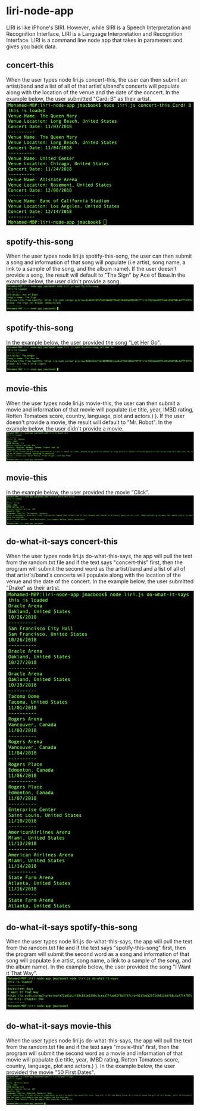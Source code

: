 # liri-node-app
LIRI is like iPhone's SIRI. However, while SIRI is a Speech Interpretation and Recognition Interface, LIRI is a Language Interpretation and Recognition Interface. LIRI is a command line node app that takes in parameters and gives you back data.

## concert-this
When the user types node liri.js concert-this, the user can then submit an artist/band and a list of all of that artist's/band's concerts will populate along with the location of the venue and the date of the concert. In the example below, the user submitted "Cardi B" as their artist.
![Concert-this Cardi B](https://github.com/JrewGit/liri-node-app/blob/master/images/concert-this:cardi-b.png)

## spotify-this-song
When the user types node liri.js spotify-this-song, the user can then submit a song and information of that song will populate (i.e artist, song name, a link to a sample of the song, and the album name). If the user doesn't provide a song, the result will default to "The Sign" by Ace of Base.In the example below, the user didn't provide a song.
![Spotify-this-song None](https://github.com/JrewGit/liri-node-app/blob/master/images/spotify-this-song:none.png)

## spotify-this-song
In the example below, the user provided the song "Let Her Go".
![Spotify-this-song Let Her Go](https://github.com/JrewGit/liri-node-app/blob/master/images/spotify-this-song:let-her-go.png)

## movie-this
When the user types node liri.js movie-this, the user can then submit a movie and information of that movie will populate (i.e title, year, IMBD rating, Rotten Tomatoes score, country, language, plot and actors.)
). If the user doesn't provide a movie, the result will default to "Mr. Robot". In the example below, the user didn't provide a movie.
![Movie-this None](https://github.com/JrewGit/liri-node-app/blob/master/images/movie-this:none.png)

## movie-this
In the example below, the user provided the movie "Click".
![Movie-this Click](https://github.com/JrewGit/liri-node-app/blob/master/images/movie-this:click.png)

## do-what-it-says concert-this
When the user types node liri.js do-what-this-says, the app will pull the text from the random.txt file and if the text says "concert-this" first, then the program will submit the second word as the artist/band and a list of all of that artist's/band's concerts will populate along with the location of the venue and the date of the concert. In the example below, the user submitted "Drake" as their artist.
![Do-what-it-says Concert-this Drake](https://github.com/JrewGit/liri-node-app/blob/master/images/do-what-it-says:concert-this:drake.png)

## do-what-it-says spotify-this-song
When the user types node liri.js do-what-this-says, the app will pull the text from the random.txt file and if the text says "spotify-this-song" first, then the program will submit the second word as a song and information of that song will populate (i.e artist, song name, a link to a sample of the song, and the album name). In the example below, the user provided the song "I Want it That Way".
![Do-what-it-says Spotify-this-song I Want It That Way](https://github.com/JrewGit/liri-node-app/blob/master/images/do-what-it-says:spotify-this-song:i-want-it-that-way.png)

## do-what-it-says movie-this
When the user types node liri.js do-what-this-says, the app will pull the text from the random.txt file and if the text says "movie-this" first, then the program will submit the second word as a movie and information of that movie will populate (i.e title, year, IMBD rating, Rotten Tomatoes score, country, language, plot and actors.)
). In the example below, the user provided the movie "50 First Dates".
![Do-what-it-says Movie-this 50 First Dates](https://github.com/JrewGit/liri-node-app/blob/master/images/do-what-it-says:movie-this:50-first-dates.png)